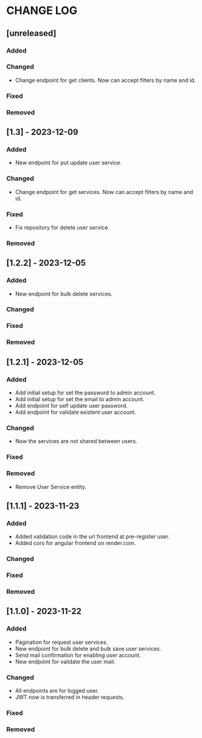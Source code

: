# CHANGE LOG

## [unreleased]

### Added

### Changed
- Change endpoint for get clients. Now can accept filters by name and id.

### Fixed

### Removed

## [1.3] - 2023-12-09

### Added
- New endpoint for put update user service.

### Changed
- Change endpoint for get services. Now can accept filters by name and id.

### Fixed
- Fix repository for delete user service.

### Removed

## [1.2.2] - 2023-12-05

### Added
- New endpoint for bulk delete services.

### Changed

### Fixed

### Removed

## [1.2.1] - 2023-12-05

### Added
- Add initial setup for set the password to admin account.
- Add initial setup for set the email to admin account.
- Add endpoint for self update user password.
- Add endpoint for validate existent user account.

### Changed
- Now the services are not shared between users.

### Fixed

### Removed
- Remove User Service entity.

## [1.1.1] - 2023-11-23

### Added
- Added validation code in the url frontend at pre-register user.
- Added cors for angular frontend on render.com.

### Changed

### Fixed

### Removed

## [1.1.0] - 2023-11-22

### Added
- Pagination for request user services.
- New endpoint for bulk delete and bulk save user services.
- Send mail confirmation for enabling user account.
- New endpoint for validate the user mail.

### Changed
- All endpoints are for logged user.
- JWT now is transferred in header requests.

### Fixed

### Removed